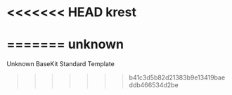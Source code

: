 <<<<<<< HEAD
krest
=====
=======
unknown
=======

Unknown BaseKit Standard Template
>>>>>>> b41c3d5b82d21383b9e13419baeddb466534d2be
